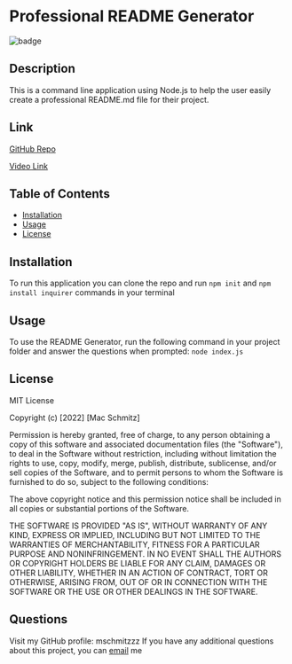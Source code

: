 # Professional README Generator

![badge](https://img.shields.io/badge/license-MIT-brightgreen)<br />

## Description

This is a command line application using Node.js to help the user easily create a professional README.md file for their project.

## Link

[GitHub Repo](https://github.com/mschmitzzz/hw-9-readme-generator)

[Video Link](https://drive.google.com/file/d/1lIqyrtvoLPe_WbJ8VnTH1Vuj3YudmTUO/view)

## Table of Contents

- [Installation](#installation)
- [Usage](#usage)
- [License](#license)

## Installation

To run this application you can clone the repo and run `npm init` and `npm install inquirer` commands in your terminal

## Usage

To use the README Generator, run the following command in your project folder and answer the questions when prompted:
`node index.js`

## License

MIT License

Copyright (c) [2022] [Mac Schmitz]

Permission is hereby granted, free of charge, to any person obtaining a copy
of this software and associated documentation files (the "Software"), to deal
in the Software without restriction, including without limitation the rights
to use, copy, modify, merge, publish, distribute, sublicense, and/or sell
copies of the Software, and to permit persons to whom the Software is
furnished to do so, subject to the following conditions:

The above copyright notice and this permission notice shall be included in all
copies or substantial portions of the Software.

THE SOFTWARE IS PROVIDED "AS IS", WITHOUT WARRANTY OF ANY KIND, EXPRESS OR
IMPLIED, INCLUDING BUT NOT LIMITED TO THE WARRANTIES OF MERCHANTABILITY,
FITNESS FOR A PARTICULAR PURPOSE AND NONINFRINGEMENT. IN NO EVENT SHALL THE
AUTHORS OR COPYRIGHT HOLDERS BE LIABLE FOR ANY CLAIM, DAMAGES OR OTHER
LIABILITY, WHETHER IN AN ACTION OF CONTRACT, TORT OR OTHERWISE, ARISING FROM,
OUT OF OR IN CONNECTION WITH THE SOFTWARE OR THE USE OR OTHER DEALINGS IN THE
SOFTWARE.

## Questions

Visit my GitHub profile: mschmitzzz
If you have any additional questions about this project, you can [email](mailto:mac.schmitz@att.net) me
